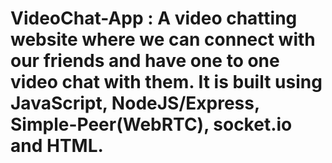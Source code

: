 # VideoChat-App : A video chatting website where we can connect with our friends and have one to one video chat with them. It is built using JavaScript, NodeJS/Express, Simple-Peer(WebRTC), socket.io and HTML.
